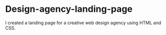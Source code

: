 # Design-agency-landing-page
I created a landing page for a creative web design agency using HTML and CSS.
